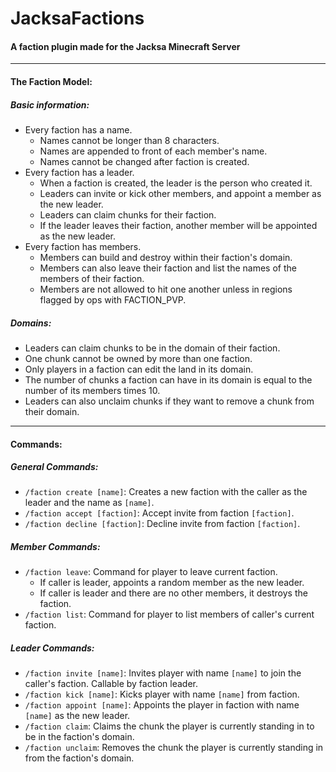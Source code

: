 # JacksaFactions
#### A faction plugin made for the Jacksa Minecraft Server
---

#### The Faction Model:
##### Basic information:
* Every faction has a name. 
	* Names cannot be longer than 8 characters.
	* Names are appended to front of each member's name.
	* Names cannot be changed after faction is created.
* Every faction has a leader.
	* When a faction is created, the leader is the person who created it.
	* Leaders can invite or kick other members, and appoint a member as the new leader.
	* Leaders can claim chunks for their faction.
	* If the leader leaves their faction, another member will be appointed as the new leader.
* Every faction has members.
	* Members can build and destroy within their faction's domain.
	* Members can also leave their faction and list the names of the members of their faction.
	* Members are not allowed to hit one another unless in regions flagged by ops with FACTION_PVP.
##### Domains:
* Leaders can claim chunks to be in the domain of their faction.
* One chunk cannot be owned by more than one faction.
* Only players in a faction can edit the land in its domain.
* The number of chunks a faction can have in its domain is equal to the number of its members times 10.
* Leaders can also unclaim chunks if they want to remove a chunk from their domain.

---

#### Commands:
##### General Commands:
* `/faction create [name]`: Creates a new faction with the caller as the leader and the name as `[name]`.
* `/faction accept [faction]`: Accept invite from faction `[faction]`.
* `/faction decline [faction]`: Decline invite from faction `[faction]`.

##### Member Commands:
* `/faction leave`: Command for player to leave current faction. 
	* If caller is leader, appoints a random member as the new leader.
	* If caller is leader and there are no other members, it destroys the faction.
* `/faction list`: Command for player to list members of caller's current faction.

##### Leader Commands:
* `/faction invite [name]`: Invites player with name `[name]` to join the caller's faction. Callable by faction leader.
* `/faction kick [name]`: Kicks player with name `[name]` from faction.
* `/faction appoint [name]`: Appoints the player in faction with name `[name]` as the new leader.
* `/faction claim`: Claims the chunk the player is currently standing in to be in the faction's domain.
* `/faction unclaim`: Removes the chunk the player is currently standing in from the faction's domain.


